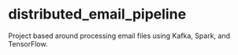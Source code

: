# distributed_email_pipeline
Project based around processing email files using Kafka, Spark, and TensorFlow.
